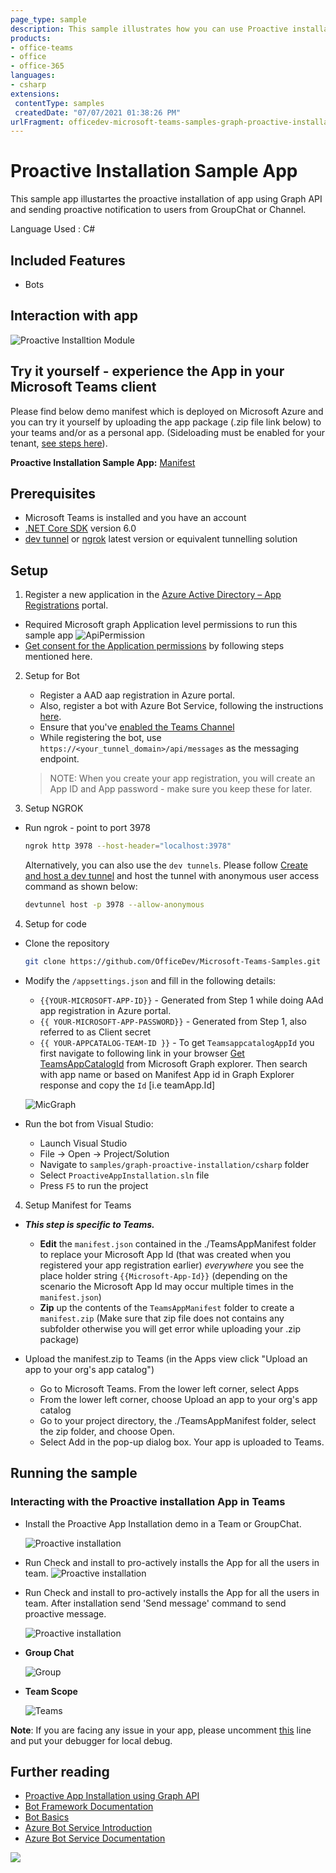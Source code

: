 ```yaml
---
page_type: sample
description: This sample illustrates how you can use Proactive installation of app for user and send proactive notification by calling Microsoft Graph APIs through bot.
products:
- office-teams
- office
- office-365
languages:
- csharp
extensions:
 contentType: samples
 createdDate: "07/07/2021 01:38:26 PM"
urlFragment: officedev-microsoft-teams-samples-graph-proactive-installation-csharp
---
```


# Proactive Installation Sample App

This sample app illustartes the proactive installation of app using Graph API and sending proactive notification to users from GroupChat or Channel.

Language Used : C#

## Included Features
* Bots

## Interaction with app
![Proactive Installtion Module](ProactiveAppInstallation/Images/ProactiveInstallation.gif)

## Try it yourself - experience the App in your Microsoft Teams client
Please find below demo manifest which is deployed on Microsoft Azure and you can try it yourself by uploading the app package (.zip file link below) to your teams and/or as a personal app. (Sideloading must be enabled for your tenant, [see steps here](https://docs.microsoft.com/microsoftteams/platform/concepts/build-and-test/prepare-your-o365-tenant#enable-custom-teams-apps-and-turn-on-custom-app-uploading)).

**Proactive Installation Sample App:** [Manifest](/samples/graph-proactive-installation/csharp/demo-manifest/graph-proactive-installation.zip)

## Prerequisites

- Microsoft Teams is installed and you have an account
- [.NET Core SDK](https://dotnet.microsoft.com/download) version 6.0
- [dev tunnel](https://learn.microsoft.com/en-us/azure/developer/dev-tunnels/get-started?tabs=windows) or [ngrok](https://ngrok.com/) latest version or equivalent tunnelling solution

## Setup

1. Register a new application in the [Azure Active Directory – App Registrations](https://go.microsoft.com/fwlink/?linkid=2083908) portal.

  - Required Microsoft graph Application level permissions to run this sample app
     ![ApiPermission](ProactiveAppInstallation/Images/ApiPermission.png)
  - [Get consent for the Application permissions](https://docs.microsoft.com/graph/auth-v2-service?context=graph%2Fapi%2F1.0&view=graph-rest-1.0#3-get-administrator-consent) by following steps mentioned here.

2. Setup for Bot
	- Register a AAD aap registration in Azure portal.
	- Also, register a bot with Azure Bot Service, following the instructions [here](https://docs.microsoft.com/azure/bot-service/bot-service-quickstart-registration?view=azure-bot-service-3.0).
	- Ensure that you've [enabled the Teams Channel](https://docs.microsoft.com/azure/bot-service/channel-connect-teams?view=azure-bot-service-4.0)
	- While registering the bot, use `https://<your_tunnel_domain>/api/messages` as the messaging endpoint.

    > NOTE: When you create your app registration, you will create an App ID and App password - make sure you keep these for later.

3. Setup NGROK
- Run ngrok - point to port 3978

   ```bash
   ngrok http 3978 --host-header="localhost:3978"
   ```  

   Alternatively, you can also use the `dev tunnels`. Please follow [Create and host a dev tunnel](https://learn.microsoft.com/en-us/azure/developer/dev-tunnels/get-started?tabs=windows) and host the tunnel with anonymous user access command as shown below:

   ```bash
   devtunnel host -p 3978 --allow-anonymous
   ```

4. Setup for code

  - Clone the repository

    ```bash
    git clone https://github.com/OfficeDev/Microsoft-Teams-Samples.git
    ```
  - Modify the `/appsettings.json` and fill in the following details:
    - `{{YOUR-MICROSOFT-APP-ID}}` - Generated from Step 1 while doing AAd app registration in Azure portal.
    - `{{ YOUR-MICROSOFT-APP-PASSWORD}}` - Generated from Step 1, also referred to as Client secret
    - `{{ YOUR-APPCATALOG-TEAM-ID }}` - To get `TeamsappcatalogAppId` you first navigate to following link in your browser [Get TeamsAppCatalogId](https://developer.microsoft.com/graph/graph-explorer?request=appCatalogs%2FteamsApps%3F%24filter%3DdistributionMethod%20eq%20'organization'&method=GET&version=v1.0&GraphUrl=https://graph.microsoft.com) from Microsoft Graph explorer. Then search with app name or based on Manifest App id  in Graph Explorer response and copy the `Id` [i.e teamApp.Id]
  
    ![MicGraph](ProactiveAppInstallation/Images/MicGraph.png)
    
  - Run the bot from Visual Studio:
  
    - Launch Visual Studio
    - File -> Open -> Project/Solution  
    - Navigate to `samples/graph-proactive-installation/csharp` folder
    - Select `ProactiveAppInstallation.sln` file
    - Press `F5` to run the project
    
4) Setup Manifest for Teams
- __*This step is specific to Teams.*__
    - **Edit** the `manifest.json` contained in the ./TeamsAppManifest folder to replace your Microsoft App Id (that was created when you registered your app registration earlier) *everywhere* you see the place holder string `{{Microsoft-App-Id}}` (depending on the scenario the Microsoft App Id may occur multiple times in the `manifest.json`)   
    - **Zip** up the contents of the `TeamsAppManifest` folder to create a `manifest.zip` (Make sure that zip file does not contains any subfolder otherwise you will get error while uploading your .zip package)

- Upload the manifest.zip to Teams (in the Apps view click "Upload an app to your org's app catalog")
   - Go to Microsoft Teams. From the lower left corner, select Apps
   - From the lower left corner, choose Upload an app to your org's app catalog
   - Go to your project directory, the ./TeamsAppManifest folder, select the zip folder, and choose Open.
   - Select Add in the pop-up dialog box. Your app is uploaded to Teams.

## Running the sample

### Interacting with the Proactive installation App in Teams

- Install the Proactive App Installation demo in a Team or GroupChat.

    ![Proactive installation](ProactiveAppInstallation/Images/addtoteams.png)

-  Run Check and install to pro-actively installs the App for all the users in team. 
    ![Proactive installation](ProactiveAppInstallation/Images/CheckandInstall.png)

-  Run Check and install to pro-actively installs the App for all the users in team. After installation send 'Send message' command to send proactive message.

   ![Proactive installation](ProactiveAppInstallation/Images/sendmessage.png)

- **Group Chat**

   ![Group](ProactiveAppInstallation/Images/Group.png)

- **Team Scope**

   ![Teams](ProactiveAppInstallation/Images/Teams.png)

**Note**: If you are facing any issue in your app, please uncomment [this](https://github.com/OfficeDev/Microsoft-Teams-Samples/blob/main/samples/graph-proactive-installation/csharp/ProactiveAppInstallation/AdapterWithErrorHandler.cs#L27) line and put your debugger for local debug.


## Further reading

- [Proactive App Installation using Graph API](https://docs.microsoft.com/en-us/microsoftteams/platform/graph-api/proactive-bots-and-messages/graph-proactive-bots-and-messages?tabs=Csharp)
- [Bot Framework Documentation](https://docs.botframework.com)
- [Bot Basics](https://docs.microsoft.com/azure/bot-service/bot-builder-basics?view=azure-bot-service-4.0)
- [Azure Bot Service Introduction](https://docs.microsoft.com/azure/bot-service/bot-service-overview-introduction?view=azure-bot-service-4.0)
- [Azure Bot Service Documentation](https://docs.microsoft.com/azure/bot-service/?view=azure-bot-service-4.0)

<img src="https://pnptelemetry.azurewebsites.net/microsoft-teams-samples/samples/graph-proactive-installation-csharp" />